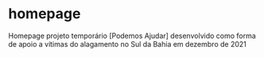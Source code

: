 # homepage
Homepage projeto temporário [Podemos Ajudar] desenvolvido como forma de apoio a vítimas do alagamento no Sul da Bahia em dezembro de 2021
